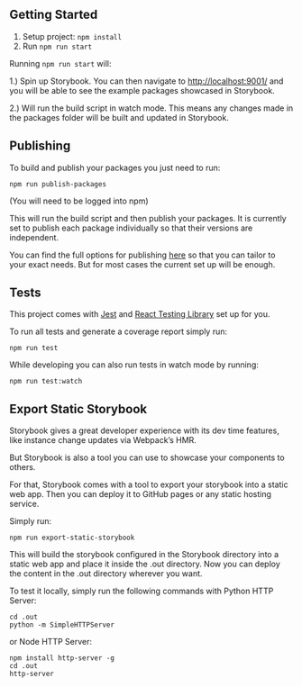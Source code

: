 ## Getting Started

1. Setup project: `npm install`
2. Run `npm run start`

Running `npm run start` will:

1.) Spin up Storybook. You can then navigate to [http://localhost:9001/](http://localhost:9001/) and you will be able to see the example packages showcased in Storybook.

2.) Will run the build script in watch mode. This means any changes made in the packages folder will be built and updated in Storybook.

## Publishing

To build and publish your packages you just need to run:

```
npm run publish-packages
```

(You will need to be logged into npm)

This will run the build script and then publish your packages. It is currently set to publish each package individually so that their versions are independent.

You can find the full options for publishing [here](https://github.com/lerna/lerna/tree/master/commands/publish#readme) so that you can tailor to your exact needs. But for most cases the current set up will be enough.

## Tests

This project comes with [Jest](https://jestjs.io/) and [React Testing Library](https://github.com/kentcdodds/react-testing-library) set up for you.

To run all tests and generate a coverage report simply run:

```
npm run test
```

While developing you can also run tests in watch mode by running:

```
npm run test:watch
```

## Export Static Storybook

Storybook gives a great developer experience with its dev time features, like instance change updates via Webpack’s HMR.

But Storybook is also a tool you can use to showcase your components to others.

For that, Storybook comes with a tool to export your storybook into a static web app. Then you can deploy it to GitHub pages or any static hosting service.

Simply run:

```
npm run export-static-storybook
```

This will build the storybook configured in the Storybook directory into a static web app and place it inside the .out directory. Now you can deploy the content in the .out directory wherever you want.

To test it locally, simply run the following commands with Python HTTP Server:

```
cd .out
python -m SimpleHTTPServer
```

or Node HTTP Server:

```
npm install http-server -g
cd .out
http-server
```
